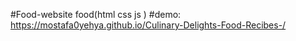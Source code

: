 #Food-website
food(html css js )
#demo:
https://mostafa0yehya.github.io/Culinary-Delights-Food-Recibes-/
